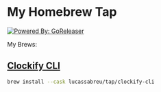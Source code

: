 My Homebrew Tap
===============

[![Powered By: GoReleaser](https://img.shields.io/badge/powered%20by-goreleaser-green.svg?style=flat-square)](https://github.com/goreleaser)

My Brews:

[Clockify CLI](https://github.com/lucassabreu/clockify-cli) 
---

```sh
brew install --cask lucassabreu/tap/clockify-cli
```
